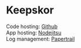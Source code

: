 Keepskor
========

Code hosting: [Github](https://github.com/jasonmorganson/Keepskor)  
App hosting: [Nodejitsu](http://keepskor.jit.su)  
Log management: [Papertrail](http://papertrailapp.com)  


